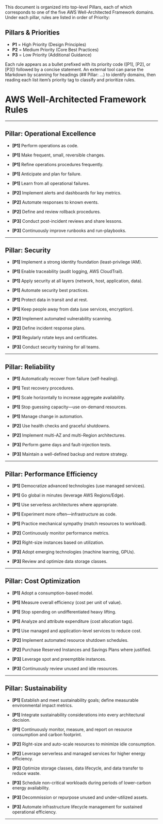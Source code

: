 This document is organized into top-level Pillars, each of which corresponds to one of the five AWS Well-Architected Framework domains. Under each pillar, rules are listed in order of Priority:

 
## Pillars & Priorities
- **P1** = High Priority (Design Principles)  
- **P2** = Medium Priority (Core Best Practices)  
- **P3** = Low Priority (Additional Guidance)

Each rule appears as a bullet prefixed with its priority code ([P1], [P2], or [P3]) followed by a concise statement. An external tool can parse the Markdown by scanning for headings (## Pillar: …) to identify domains, then reading each list item’s priority tag to classify and prioritize rules.

# AWS Well-Architected Framework Rules

---

## Pillar: Operational Excellence
- **[P1]** Perform operations as code.  
- **[P1]** Make frequent, small, reversible changes.  
- **[P1]** Refine operations procedures frequently.  
- **[P1]** Anticipate and plan for failure.  
- **[P1]** Learn from all operational failures.

- **[P2]** Implement alerts and dashboards for key metrics.  
- **[P2]** Automate responses to known events.  
- **[P2]** Define and review rollback procedures.

- **[P3]** Conduct post-incident reviews and share lessons.  
- **[P3]** Continuously improve runbooks and run-playbooks.

---

## Pillar: Security
- **[P1]** Implement a strong identity foundation (least-privilege IAM).  
- **[P1]** Enable traceability (audit logging, AWS CloudTrail).  
- **[P1]** Apply security at all layers (network, host, application, data).  
- **[P1]** Automate security best practices.  
- **[P1]** Protect data in transit and at rest.  
- **[P1]** Keep people away from data (use services, encryption).

- **[P2]** Implement automated vulnerability scanning.  
- **[P2]** Define incident response plans.

- **[P3]** Regularly rotate keys and certificates.  
- **[P3]** Conduct security training for all teams.

---

## Pillar: Reliability
- **[P1]** Automatically recover from failure (self-healing).  
- **[P1]** Test recovery procedures.  
- **[P1]** Scale horizontally to increase aggregate availability.  
- **[P1]** Stop guessing capacity—use on-demand resources.  
- **[P1]** Manage change in automation.

- **[P2]** Use health checks and graceful shutdowns.  
- **[P2]** Implement multi-AZ and multi-Region architectures.

- **[P3]** Perform game days and fault-injection tests.  
- **[P3]** Maintain a well-defined backup and restore strategy.

---

## Pillar: Performance Efficiency
- **[P1]** Democratize advanced technologies (use managed services).  
- **[P1]** Go global in minutes (leverage AWS Regions/Edge).  
- **[P1]** Use serverless architectures where appropriate.  
- **[P1]** Experiment more often—infrastructure as code.  
- **[P1]** Practice mechanical sympathy (match resources to workload).

- **[P2]** Continuously monitor performance metrics.  
- **[P2]** Right-size instances based on utilization.

- **[P3]** Adopt emerging technologies (machine learning, GPUs).  
- **[P3]** Review and optimize data storage classes.

---

## Pillar: Cost Optimization
- **[P1]** Adopt a consumption-based model.  
- **[P1]** Measure overall efficiency (cost per unit of value).  
- **[P1]** Stop spending on undifferentiated heavy lifting.  
- **[P1]** Analyze and attribute expenditure (cost allocation tags).  
- **[P1]** Use managed and application-level services to reduce cost.

- **[P2]** Implement automated resource shutdown schedules.  
- **[P2]** Purchase Reserved Instances and Savings Plans where justified.

- **[P3]** Leverage spot and preemptible instances.  
- **[P3]** Continuously review unused and idle resources.

---
## Pillar: Sustainability
- **[P1]** Establish and meet sustainability goals; define measurable environmental impact metrics.  
- **[P1]** Integrate sustainability considerations into every architectural decision.  
- **[P1]** Continuously monitor, measure, and report on resource consumption and carbon footprint.

- **[P2]** Right-size and auto-scale resources to minimize idle consumption.  
- **[P2]** Leverage serverless and managed services for higher energy efficiency.  
- **[P2]** Optimize storage classes, data lifecycle, and data transfer to reduce waste.

- **[P3]** Schedule non-critical workloads during periods of lower-carbon energy availability.  
- **[P3]** Decommission or repurpose unused and under-utilized assets.  
- **[P3]** Automate infrastructure lifecycle management for sustained operational efficiency.
---
